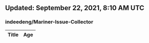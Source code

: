 ## Updated: September 22, 2021, 8:10 AM UTC


### indeedeng/Mariner-Issue-Collector
|**Title**|**Age**|
|:----|:----|